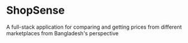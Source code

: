 # ShopSense
A full-stack application for comparing and getting prices from different marketplaces from Bangladesh's perspective
